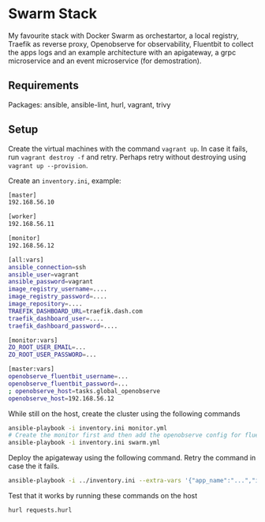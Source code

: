 # Swarm Stack

My favourite stack with Docker Swarm as orchestartor, a local registry, Traefik as reverse proxy, Openobserve for observability, Fluentbit to collect the apps logs and an example architecture with an apigateway, a grpc microservice and an event microservice (for demostration).

## Requirements

Packages: ansible, ansible-lint, hurl, vagrant, trivy

## Setup

Create the virtual machines with the command `vagrant up`. In case it fails, run `vagrant destroy -f` and retry. Perhaps retry without destroying using `vagrant up --provision`.

Create an `inventory.ini`, example:

```bash
[master]
192.168.56.10

[worker]
192.168.56.11

[monitor]
192.168.56.12

[all:vars]
ansible_connection=ssh
ansible_user=vagrant
ansible_password=vagrant
image_registry_username=....
image_registry_password=....
image_repository=....
TRAEFIK_DASHBOARD_URL=traefik.dash.com
traefik_dashboard_user=....
traefik_dashboard_password=....

[monitor:vars]
ZO_ROOT_USER_EMAIL=...
ZO_ROOT_USER_PASSWORD=...

[master:vars]
openobserve_fluentbit_username=...
openobserve_fluentbit_password=...
; openobserve_host=tasks.global_openobserve
openobserve_host=192.168.56.12
```

While still on the host, create the cluster using the following commands

```bash
ansible-playbook -i inventory.ini monitor.yml
# Create the monitor first and then add the openobserve config for fluent bit
ansible-playbook -i inventory.ini swarm.yml
```

Deploy the apigateway using the following command. Retry the command in case the it fails.

```bash
ansible-playbook -i ../inventory.ini --extra-vars '{"app_name":"...","image_tag":"...","num_replicas":"...","APP_URL":"..."}' app_deploy.yml
```

Test that it works by running these commands on the host

```bash
hurl requests.hurl
```
